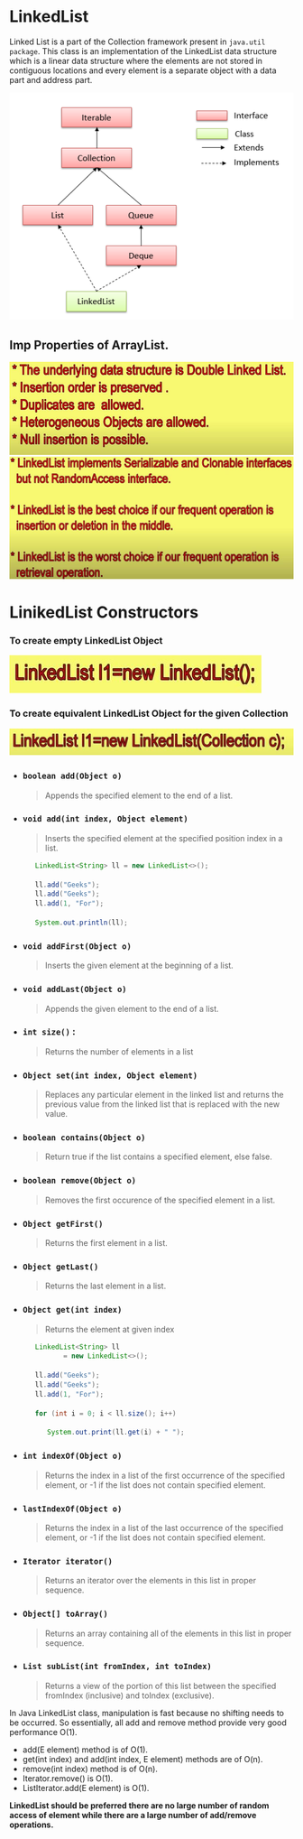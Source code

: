 # LinkedList
Linked List is a part of the Collection framework present in `java.util package`. This class is an implementation of the LinkedList data structure which is a linear data structure where the elements are not stored in contiguous locations and every element is a separate object with a data part and address part.

![](images/LinkedList_Durga5.png)

## Imp Properties of ArrayList.

![](images/LinkedList_Durga1.jpg)
![](images/LinkedList_Durga2.jpg)

# LinikedList Constructors

### To create empty LinkedList Object
![](images/LinkedList_Durga3.jpg)

### To create equivalent LinkedList Object for the given Collection
![](images/LinkedList_Durga4.jpg)

* ### `boolean add(Object o)`
  > Appends the specified element to the end of a list.
* ### `void add(int index, Object element)`
  > Inserts the specified element at the specified position index in a list.
  ```java
     LinkedList<String> ll = new LinkedList<>();  
    
     ll.add("Geeks");  
     ll.add("Geeks");  
     ll.add(1, "For");  
    
     System.out.println(ll);
  ```
* ### `void addFirst(Object o)`
  >Inserts the given element at the beginning of a list.
* ### `void addLast(Object o)`
  > Appends the given element to the end of a list.
* ### `int size()` : 
  > Returns the number of elements in a list
* ### `Object set(int index, Object element)`
  > Replaces any particular element in the linked list and returns the previous value from the linked list that is replaced with the new value.
* ### `boolean contains(Object o)` 
  > Return true if the list contains a specified element, else false.
* ### `boolean remove(Object o)` 
  > Removes the first occurence of the specified element in a list.
* ### `Object getFirst()` 
  >Returns the first element in a list.
* ### `Object getLast()`
  > Returns the last element in a list.
* ### `Object get(int index)`
  > Returns the element at given index
  ```java
     LinkedList<String> ll  
            = new LinkedList<>();  
    
     ll.add("Geeks");  
     ll.add("Geeks");  
     ll.add(1, "For");  

     for (int i = 0; i < ll.size(); i++)  

        System.out.print(ll.get(i) + " ");   

* ### `int indexOf(Object o)`
  > Returns the index in a list of the first occurrence of the specified element, or -1 if the list does not contain specified element.
* ### `lastIndexOf(Object o)`
  > Returns the index in a list of the last occurrence of the specified element, or -1 if the list does not contain specified element.
* ### `Iterator iterator()`
  > Returns an iterator over the elements in this list in proper sequence.
* ### `Object[] toArray()`
  > Returns an array containing all of the elements in this list in proper sequence.
* ### `List subList(int fromIndex, int toIndex)`
  > Returns a view of the portion of this list between the specified fromIndex (inclusive) and toIndex (exclusive).

In Java LinkedList class, manipulation is fast because no shifting needs to be occurred. So essentially, all add and remove method provide very good performance O(1).

* add(E element) method is of O(1).
* get(int index) and add(int index, E element) methods are of O(n).
* remove(int index) method is of O(n).
* Iterator.remove() is O(1).
* ListIterator.add(E element) is O(1).

**LinkedList should be preferred there are no large number of random access of element while there are a large number of add/remove operations.**